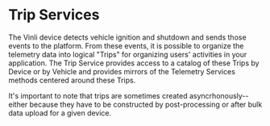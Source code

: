 Trip Services
=============

The Vinli device detects vehicle ignition and shutdown and sends those events to the platform.  From these events, it is possible to organize the telemetry data into logical "Trips" for organizing users' activities in your application.  The Trip Service provides access to a catalog of these Trips by Device or by Vehicle and provides mirrors of the Telemetry Services methods centered around these Trips.

It's important to note that trips are sometimes created asyncrhonously--either because they have to be constructed by post-processing or after bulk data upload for a given device.